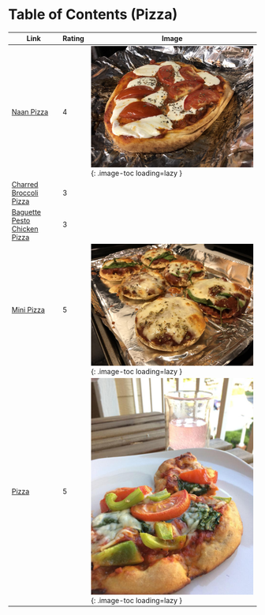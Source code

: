 # Table of Contents (Pizza)

| Link | Rating | Image |
| -- | -- | -- |
| [Naan Pizza](../naan_pizza) | 4 | ![naan_pizza.jpg](./naan_pizza.jpg){: .image-toc loading=lazy } |
| [Charred Broccoli Pizza](../charred_broccoli_pizza) | 3 | <!-- TODO: Capture image --> |
| [Baguette Pesto Chicken Pizza](../baguette_pesto_chicken_pizza) | 3 | <!-- TODO: Capture image --> |
| [Mini Pizza](../mini_pizza) | 5 | ![mini_pizza.jpg](./mini_pizza.jpg){: .image-toc loading=lazy } |
| [Pizza](../pizza) | 5 | ![pizza.jpg](./pizza.jpg){: .image-toc loading=lazy } |
